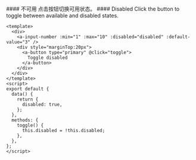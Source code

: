 <cn>
#### 不可用
点击按钮切换可用状态。
</cn>

<us>
#### Disabled
Click the button to toggle between available and disabled states.
</us>

```vue
<template>
  <div>
    <a-input-number :min="1" :max="10" :disabled="disabled" :default-value="3" />
    <div style="marginTop:20px">
      <a-button type="primary" @click="toggle">
        Toggle disabled
      </a-button>
    </div>
  </div>
</template>
<script>
export default {
  data() {
    return {
      disabled: true,
    };
  },
  methods: {
    toggle() {
      this.disabled = !this.disabled;
    },
  },
};
</script>
```
